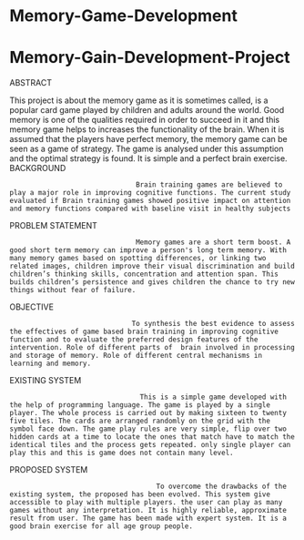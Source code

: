 # Memory-Game-Development
# Memory-Gain-Development-Project

ABSTRACT

This project is about the memory game as it is sometimes called, is a popular card game played by children and adults around the world. Good memory is one of the qualities required in order to succeed in it and this memory game helps to increases the functionality of the brain. When it is assumed that the players have perfect memory, the memory game can be seen as a game of strategy. The game is analysed under this assumption and the optimal strategy is found. It is simple and a perfect brain exercise.
BACKGROUND

                                   Brain training games are believed to play a major role in improving cognitive functions. The current study evaluated if Brain training games showed positive impact on attention and memory functions compared with baseline visit in healthy subjects

PROBLEM  STATEMENT
                             
                                   Memory games are a short term boost. A good short term memory can improve a person's long term memory. With many memory games based on spotting differences, or linking two related images, children improve their visual discrimination and build children’s thinking skills, concentration and attention span. This builds children’s persistence and gives children the chance to try new things without fear of failure.

OBJECTIVE
      
                                  To synthesis the best evidence to assess the effectives of game based brain training in improving cognitive function and to evaluate the preferred design features of the intervention. Role of different parts of  brain involved in processing and storage of memory. Role of different central mechanisms in learning and memory.
                    
EXISTING SYSTEM                                         

                                    This is a simple game developed with the help of programming language. The game is played by a single player. The whole process is carried out by making sixteen to twenty five tiles. The cards are arranged randomly on the grid with the symbol face down. The game play rules are very simple, flip over two hidden cards at a time to locate the ones that match have to match the identical tiles and the process gets repeated. only single player can play this and this is game does not contain many level.
PROPOSED SYSTEM
                                  
                                        To overcome the drawbacks of the existing system, the proposed has been evolved. This system give accessible to play with multiple players. the user can play as many games without any interpretation. It is highly reliable, approximate result from user. The game has been made with expert system. It is a good brain exercise for all age group people.
 
